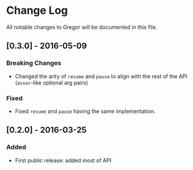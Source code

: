 # Change Log
All notable changes to Gregor will be documented in this file.

## [0.3.0] - 2016-05-09
### Breaking Changes
- Changed the arity of `resume` and `pause` to align with the rest of the API
  (`assoc`-like optional arg pairs)
### Fixed
- Fixed `resume` and `pause` having the same implementation.

## [0.2.0] - 2016-03-25
### Added
- First public release: added most of API
